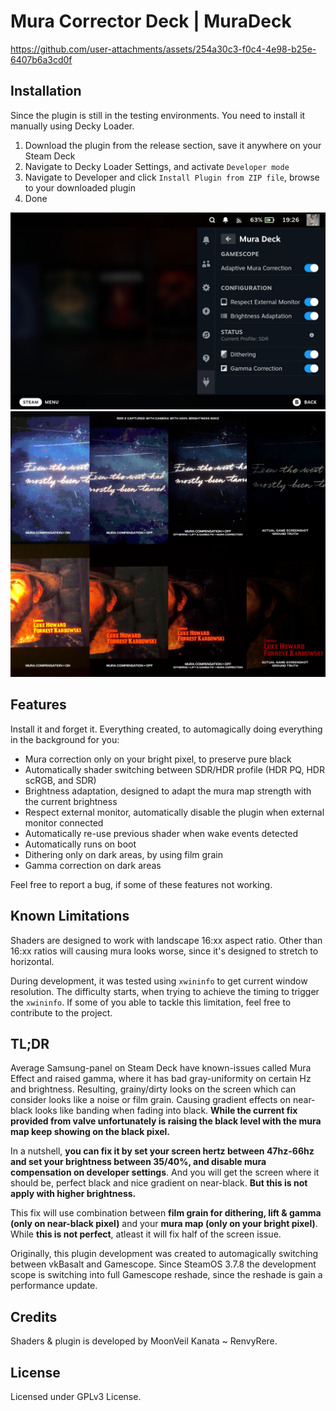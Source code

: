 # Mura Corrector Deck | MuraDeck

https://github.com/user-attachments/assets/254a30c3-f0c4-4e98-b25e-6407b6a3cd0f

## Installation
Since the plugin is still in the testing environments. You need to install it manually using Decky Loader.
1. Download the plugin from the release section, save it anywhere on your Steam Deck
2. Navigate to Decky Loader Settings, and activate ``Developer mode``
3. Navigate to Developer and click ``Install Plugin from ZIP file``, browse to your downloaded plugin
4. Done

![MuraDeck](./assets/IMG_7395.JPG)
![MuraDeck](./assets/Ground%20Truth.png)

## Features
Install it and forget it. Everything created, to automagically doing everything in the background for you:
- Mura correction only on your bright pixel, to preserve pure black
- Automatically shader switching between SDR/HDR profile (HDR PQ, HDR scRGB, and SDR)
- Brightness adaptation, designed to adapt the mura map strength with the current brightness
- Respect external monitor, automatically disable the plugin when external monitor connected
- Automatically re-use previous shader when wake events detected
- Automatically runs on boot
- Dithering only on dark areas, by using film grain
- Gamma correction on dark areas

Feel free to report a bug, if some of these features not working.

## Known Limitations
Shaders are designed to work with landscape 16:xx aspect ratio. Other than 16:xx ratios will causing mura looks worse, since it's designed to stretch to horizontal.

During development, it was tested using `xwininfo` to get current window resolution. The difficulty starts, when trying to achieve the timing to trigger the ``xwininfo``. If some of you able to tackle this limitation, feel free to contribute to the project.

## TL;DR
Average Samsung-panel on Steam Deck have known-issues called Mura Effect and raised gamma, where it has bad gray-uniformity on certain Hz and brightness. Resulting, grainy/dirty looks on the screen which can consider looks like a noise or film grain. Causing gradient effects on near-black looks like banding when fading into black. **While the current fix provided from valve unfortunately is raising the black level with the mura map keep showing on the black pixel.**

In a nutshell, **you can fix it by set your screen hertz between 47hz-66hz and set your brightness between 35/40%, and disable mura compensation on developer settings**. And you will get the screen where it should be, perfect black and nice gradient on near-black. **But this is not apply with higher brightness.**

This fix will use combination between **film grain for dithering, lift & gamma (only on near-black pixel)** and your **mura map (only on your bright pixel)**. While **this is not perfect**, atleast it will fix half of the screen issue.

Originally, this plugin development was created to automagically switching between vkBasalt and Gamescope. Since SteamOS 3.7.8 the development scope is switching into full Gamescope reshade, since the reshade is gain a performance update.

## Credits
Shaders & plugin is developed by MoonVeil Kanata ~ RenvyRere.

## License
Licensed under GPLv3 License.